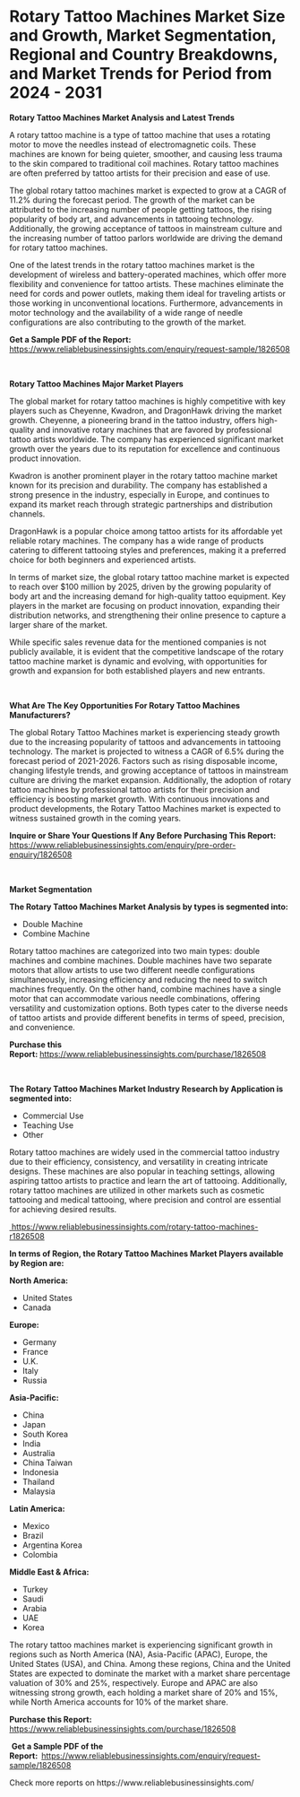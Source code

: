 <p><h1>Rotary Tattoo Machines Market Size and Growth, Market Segmentation, Regional and Country Breakdowns, and Market Trends for Period from 2024 -  2031</h1></p><p><strong>Rotary Tattoo Machines Market Analysis and Latest Trends</strong></p>
<p><p>A rotary tattoo machine is a type of tattoo machine that uses a rotating motor to move the needles instead of electromagnetic coils. These machines are known for being quieter, smoother, and causing less trauma to the skin compared to traditional coil machines. Rotary tattoo machines are often preferred by tattoo artists for their precision and ease of use.</p><p>The global rotary tattoo machines market is expected to grow at a CAGR of 11.2% during the forecast period. The growth of the market can be attributed to the increasing number of people getting tattoos, the rising popularity of body art, and advancements in tattooing technology. Additionally, the growing acceptance of tattoos in mainstream culture and the increasing number of tattoo parlors worldwide are driving the demand for rotary tattoo machines.</p><p>One of the latest trends in the rotary tattoo machines market is the development of wireless and battery-operated machines, which offer more flexibility and convenience for tattoo artists. These machines eliminate the need for cords and power outlets, making them ideal for traveling artists or those working in unconventional locations. Furthermore, advancements in motor technology and the availability of a wide range of needle configurations are also contributing to the growth of the market.</p></p>
<p><strong>Get a Sample PDF of the Report:&nbsp;</strong> <a href="https://www.reliablebusinessinsights.com/enquiry/request-sample/1826508">https://www.reliablebusinessinsights.com/enquiry/request-sample/1826508</a></p>
<p>&nbsp;</p>
<p><strong>Rotary Tattoo Machines Major Market Players</strong></p>
<p><p>The global market for rotary tattoo machines is highly competitive with key players such as Cheyenne, Kwadron, and DragonHawk driving the market growth. Cheyenne, a pioneering brand in the tattoo industry, offers high-quality and innovative rotary machines that are favored by professional tattoo artists worldwide. The company has experienced significant market growth over the years due to its reputation for excellence and continuous product innovation.</p><p>Kwadron is another prominent player in the rotary tattoo machine market known for its precision and durability. The company has established a strong presence in the industry, especially in Europe, and continues to expand its market reach through strategic partnerships and distribution channels.</p><p>DragonHawk is a popular choice among tattoo artists for its affordable yet reliable rotary machines. The company has a wide range of products catering to different tattooing styles and preferences, making it a preferred choice for both beginners and experienced artists.</p><p>In terms of market size, the global rotary tattoo machine market is expected to reach over $100 million by 2025, driven by the growing popularity of body art and the increasing demand for high-quality tattoo equipment. Key players in the market are focusing on product innovation, expanding their distribution networks, and strengthening their online presence to capture a larger share of the market.</p><p>While specific sales revenue data for the mentioned companies is not publicly available, it is evident that the competitive landscape of the rotary tattoo machine market is dynamic and evolving, with opportunities for growth and expansion for both established players and new entrants.</p></p>
<p>&nbsp;</p>
<p><strong>What Are The Key Opportunities For Rotary Tattoo Machines Manufacturers?</strong></p>
<p><p>The global Rotary Tattoo Machines market is experiencing steady growth due to the increasing popularity of tattoos and advancements in tattooing technology. The market is projected to witness a CAGR of 6.5% during the forecast period of 2021-2026. Factors such as rising disposable income, changing lifestyle trends, and growing acceptance of tattoos in mainstream culture are driving the market expansion. Additionally, the adoption of rotary tattoo machines by professional tattoo artists for their precision and efficiency is boosting market growth. With continuous innovations and product developments, the Rotary Tattoo Machines market is expected to witness sustained growth in the coming years.</p></p>
<p><strong>Inquire or Share Your Questions If Any Before Purchasing This Report:</strong> <a href="https://www.reliablebusinessinsights.com/enquiry/pre-order-enquiry/1826508">https://www.reliablebusinessinsights.com/enquiry/pre-order-enquiry/1826508</a></p>
<p>&nbsp;</p>
<p><strong>Market Segmentation</strong></p>
<p><strong>The Rotary Tattoo Machines Market Analysis by types is segmented into:</strong></p>
<p><ul><li>Double Machine</li><li>Combine Machine</li></ul></p>
<p><p>Rotary tattoo machines are categorized into two main types: double machines and combine machines. Double machines have two separate motors that allow artists to use two different needle configurations simultaneously, increasing efficiency and reducing the need to switch machines frequently. On the other hand, combine machines have a single motor that can accommodate various needle combinations, offering versatility and customization options. Both types cater to the diverse needs of tattoo artists and provide different benefits in terms of speed, precision, and convenience.</p></p>
<p><strong>Purchase this Report:&nbsp;</strong><a href="https://www.reliablebusinessinsights.com/purchase/1826508">https://www.reliablebusinessinsights.com/purchase/1826508</a></p>
<p>&nbsp;</p>
<p><strong>The Rotary Tattoo Machines Market Industry Research by Application is segmented into:</strong></p>
<p><ul><li>Commercial Use</li><li>Teaching Use</li><li>Other</li></ul></p>
<p><p>Rotary tattoo machines are widely used in the commercial tattoo industry due to their efficiency, consistency, and versatility in creating intricate designs. These machines are also popular in teaching settings, allowing aspiring tattoo artists to practice and learn the art of tattooing. Additionally, rotary tattoo machines are utilized in other markets such as cosmetic tattooing and medical tattooing, where precision and control are essential for achieving desired results.</p></p>
<p><a href="https://www.reliablebusinessinsights.com/rotary-tattoo-machines-r1826508">&nbsp;https://www.reliablebusinessinsights.com/rotary-tattoo-machines-r1826508</a></p>
<p><strong>In terms of Region, the Rotary Tattoo Machines Market Players available by Region are:</strong></p>
<p>
    <p> <strong> North America: </strong>
        <ul>
            <li>United States</li>
            <li>Canada</li>
        </ul>
        </p> 
    <p> <strong> Europe: </strong>
        <ul>
            <li>Germany</li>
            <li>France</li>
            <li>U.K.</li>
            <li>Italy</li>
            <li>Russia</li>
        </ul>
        </p> 
    <p> <strong> Asia-Pacific: </strong>
        <ul>
            <li>China</li>
            <li>Japan</li>
            <li>South Korea</li>
            <li>India</li>
            <li>Australia</li>
            <li>China Taiwan</li>
            <li>Indonesia</li>
            <li>Thailand</li>
            <li>Malaysia</li>
        </ul>
        </p> 
    <p> <strong> Latin America: </strong>
        <ul>
            <li>Mexico</li>
            <li>Brazil</li>
            <li>Argentina Korea</li>
            <li>Colombia</li>
        </ul>
        </p> 
    <p> <strong> Middle East & Africa: </strong>
        <ul>
            <li>Turkey</li>
            <li>Saudi</li>
            <li>Arabia</li>
            <li>UAE</li>
            <li>Korea</li>
        </ul>
    </p>
    </p>
<p><p>The rotary tattoo machines market is experiencing significant growth in regions such as North America (NA), Asia-Pacific (APAC), Europe, the United States (USA), and China. Among these regions, China and the United States are expected to dominate the market with a market share percentage valuation of 30% and 25%, respectively. Europe and APAC are also witnessing strong growth, each holding a market share of 20% and 15%, while North America accounts for 10% of the market share.</p></p>
<p><strong>Purchase this Report: </strong><a href="https://www.reliablebusinessinsights.com/purchase/1826508">https://www.reliablebusinessinsights.com/purchase/1826508</a></p>
<p>&nbsp;<strong>Get a Sample PDF of the Report:&nbsp;&nbsp;</strong><a href="https://www.reliablebusinessinsights.com/enquiry/request-sample/1826508">https://www.reliablebusinessinsights.com/enquiry/request-sample/1826508</a></p>
<p><strong></strong></p>
<p>Check more reports on https://www.reliablebusinessinsights.com/</p>